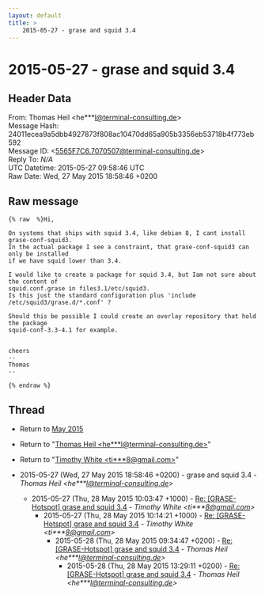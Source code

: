 ```yaml
---
layout: default
title: >
    2015-05-27 - grase and squid 3.4
---
```


# 2015-05-27 - grase and squid 3.4

## Header Data

From: Thomas Heil \<he***l@terminal-consulting.de\><br>
Message Hash: 24011ecea9a5dbb4927873f808ac10470dd65a905b3356eb53718b4f773eb592<br>
Message ID: \<5565F7C6.7070507@terminal-consulting.de\><br>
Reply To: _N/A_<br>
UTC Datetime: 2015-05-27 09:58:46 UTC<br>
Raw Date: Wed, 27 May 2015 18:58:46 +0200<br>

## Raw message

```
{% raw  %}Hi,

On systems that ships with squid 3.4, like debian 8, I cant install
grase-conf-squid3.
In the actual package I see a constraint, that grase-conf-squid3 can
only be installed
if we have squid lower than 3.4.

I would like to create a package for squid 3.4, but Iam not sure about
the content of
squid.conf.grase in files3.1/etc/squid3.
Is this just the standard configuration plus 'include
/etc/squid3/grase.d/*.conf' ?

Should this be possible I could create an overlay repository that hold
the package
squid-conf-3.3-4.1 for example.


cheers
-- 
Thomas
--

{% endraw %}
```

## Thread

+ Return to [May 2015](/archive/2015/05)

+ Return to "[Thomas Heil <he***l<span>@</span>terminal-consulting.de>](/authors/he___l_at_terminalconsulting_de)"
+ Return to "[Timothy White <ti***8<span>@</span>gmail.com>](/authors/ti___8_at_gmail_com)"

+ 2015-05-27 (Wed, 27 May 2015 18:58:46 +0200) - grase and squid 3.4 - _Thomas Heil \<he***l@terminal-consulting.de\>_
  + 2015-05-27 (Thu, 28 May 2015 10:03:47 +1000) - [Re: [GRASE-Hotspot] grase and squid 3.4](/archive/2015/05/539eed7d45faf166c2441420741460259b7b1722ee88a7ba653619db3c47cec1) - _Timothy White \<ti***8@gmail.com\>_
    + 2015-05-27 (Thu, 28 May 2015 10:14:21 +1000) - [Re: [GRASE-Hotspot] grase and squid 3.4](/archive/2015/05/ca6a682ebcc029441ffb4c254c64db39538356ee517b83f10c30586cdf51f5b5) - _Timothy White \<ti***8@gmail.com\>_
      + 2015-05-28 (Thu, 28 May 2015 09:34:47 +0200) - [Re: [GRASE-Hotspot] grase and squid 3.4](/archive/2015/05/6dc0c20ac9e96106a5a5f048af44eb70d843aff71db74eaeaaf5c9ce816ab33c) - _Thomas Heil \<he***l@terminal-consulting.de\>_
        + 2015-05-28 (Thu, 28 May 2015 13:29:11 +0200) - [Re: [GRASE-Hotspot] grase and squid 3.4](/archive/2015/05/9e7dcff202e597415636607b3f6573a6c4275de1921b9d7bcad34e1a6274360d) - _Thomas Heil \<he***l@terminal-consulting.de\>_

